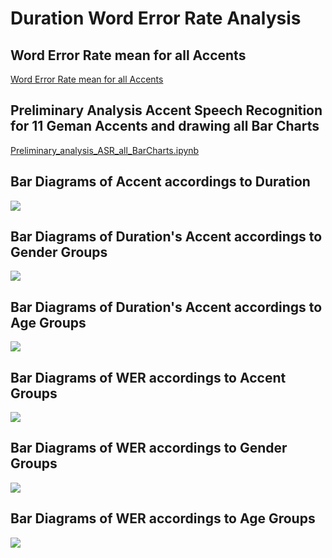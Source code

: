# Duration Word Error Rate Analysis

## Word Error Rate mean for all Accents 
[Word Error Rate mean for all Accents](https://github.com/MohamedMesto/ASR-Accent-Analysis-De/blob/main/Duration-WER-Analysis/WER_Accent.ipynb)

## Preliminary Analysis Accent Speech Recognition for 11 Geman Accents and drawing all Bar Charts 
[Preliminary_analysis_ASR_all_BarCharts.ipynb](https://github.com/MohamedMesto/ASR-Accent-Analysis-De/blob/main/Duration-WER-Analysis/Preliminary_analysis_ASR_all_BarCharts.ipynb)

## Bar Diagrams of Accent accordings to Duration
![](https://github.com/MohamedMesto/ASR-Accent-Analysis-De/blob/main/Duration-WER-Analysis/BarCharts/plotBarDiagrams_Accent_Duration.png)

## Bar Diagrams of Duration's Accent accordings to Gender Groups
![](https://github.com/MohamedMesto/ASR-Accent-Analysis-De/blob/main/Duration-WER-Analysis/BarCharts/plotBarDiagramsAccent_gender.png)

## Bar Diagrams of Duration's Accent accordings to Age Groups
![](https://github.com/MohamedMesto/ASR-Accent-Analysis-De/blob/main/Duration-WER-Analysis/BarCharts/plotBarDiagramsAccent_age.png)

## Bar Diagrams of WER accordings to Accent Groups
![](https://github.com/MohamedMesto/ASR-Accent-Analysis-De/blob/main/Duration-WER-Analysis/BarCharts/plotBarDiagrams_Accent_WER.png)

## Bar Diagrams of WER accordings to Gender Groups
![](https://github.com/MohamedMesto/ASR-Accent-Analysis-De/blob/main/Duration-WER-Analysis/BarCharts/plotBarDiagrams_Accent_WER_gender.png)

## Bar Diagrams of WER accordings to Age Groups
![](https://github.com/MohamedMesto/ASR-Accent-Analysis-De/blob/main/Duration-WER-Analysis/BarCharts/plotBarDiagramsAccent_WER_age.png)
